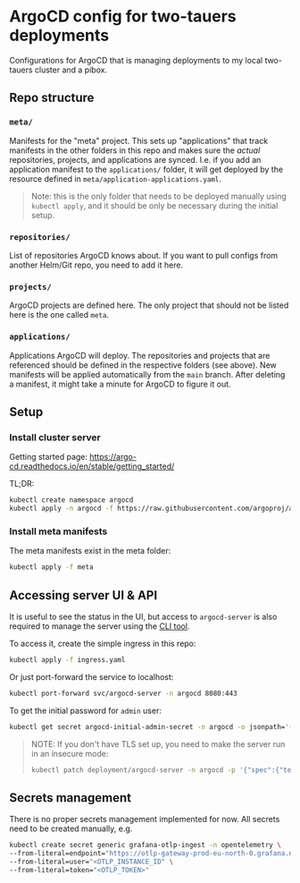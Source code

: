 # ArgoCD config for two-tauers deployments

Configurations for ArgoCD that is managing deployments to my local two-tauers cluster and a pibox.

## Repo structure

### `meta/`

Manifests for the "meta" project. This sets up "applications" that track manifests in the other folders in this repo and makes sure the _actual_ repositories, projects, and applications are synced.
I.e. if you add an application manifest to the `applications/` folder, it will get deployed by the resource defined in `meta/application-applications.yaml`.

>Note: this is the only folder that needs to be deployed manually using `kubectl apply`, and it should be only be necessary during the initial setup.

### `repositories/`

List of repositories ArgoCD knows about.
If you want to pull configs from another Helm/Git repo, you need to add it here.

### `projects/`

ArgoCD projects are defined here.
The only project that should not be listed here is the one called `meta`.

### `applications/`

Applications ArgoCD will deploy. The repositories and projects that are referenced should be defined in the respective folders (see above).
New manifests will be applied automatically from the `main` branch.
After deleting a manifest, it might take a minute for ArgoCD to figure it out.

## Setup

### Install cluster server

Getting started page: https://argo-cd.readthedocs.io/en/stable/getting_started/

TL;DR:

```bash
kubectl create namespace argocd
kubectl apply -n argocd -f https://raw.githubusercontent.com/argoproj/argo-cd/stable/manifests/install.yaml
```

### Install meta manifests

The meta manifests exist in the meta folder:

```bash
kubectl apply -f meta
```

## Accessing server UI & API

It is useful to see the status in the UI, but access to `argocd-server` is also required to manage the server using the [CLI tool](https://github.com/argoproj/argo-cd/releases).

To access it, create the simple ingress in this repo:

```bash
kubectl apply -f ingress.yaml
```

Or just port-forward the service to localhost:

```bash
kubectl port-forward svc/argocd-server -n argocd 8080:443
```

To get the initial password for `admin` user:

```bash
kubectl get secret argocd-initial-admin-secret -n argocd -o jsonpath='{.data.password}' | base64 --decode
```

> NOTE: If you don't have TLS set up, you need to make the server run in an insecure mode:
> ```bash
> kubectl patch deployment/argocd-server -n argocd -p '{"spec":{"template":{"spec":{"containers": [{"name": "argocd-server", "args":["/usr/local/bin/argocd-server", "--insecure"]}]}}}}'
> ```

## Secrets management

There is no proper secrets management implemented for now.
All secrets need to be created manually, e.g.

```bash
kubectl create secret generic grafana-otlp-ingest -n opentelemetry \
--from-literal=endpoint="https://otlp-gateway-prod-eu-north-0.grafana.net/otlp" \
--from-literal=user="<OTLP_INSTANCE_ID" \
--from-literal=token="<OTLP_TOKEN>"
```
